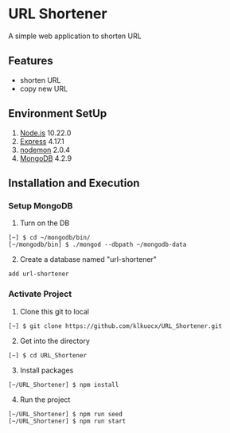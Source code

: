 # URL Shortener
A simple web application to shorten URL

## Features
- shorten URL
- copy new URL

## Environment SetUp
1. [Node.js](https://nodejs.org/en/) 10.22.0
2. [Express](https://expressjs.com/en/starter/installing.html) 4.17.1
3. [nodemon](https://nodemon.io/) 2.0.4
4. [MongoDB](https://www.mongodb.com/try/download/community) 4.2.9

## Installation and Execution
### Setup MongoDB
1. Turn on the DB
```
[~] $ cd ~/mongodb/bin/
[~/mongodb/bin] $ ./mongod --dbpath ~/mongodb-data
```
2. Create a database named "url-shortener"
```
add url-shortener
```

### Activate Project
1. Clone this git to local
```
[~] $ git clone https://github.com/klkuocx/URL_Shortener.git
```

2. Get into the directory
```
[~] $ cd URL_Shortener
```

3. Install packages
```
[~/URL_Shortener] $ npm install
```

4. Run the project
```
[~/URL_Shortener] $ npm run seed
[~/URL_Shortener] $ npm run start
```